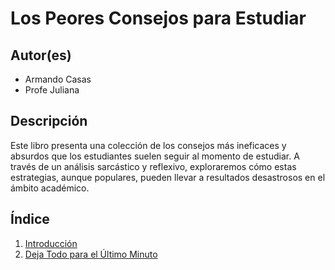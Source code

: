 # Los Peores Consejos para Estudiar

## Autor(es)
- Armando Casas
- Profe Juliana

## Descripción
Este libro presenta una colección de los consejos más ineficaces y absurdos que los estudiantes suelen seguir al momento de estudiar. A través de un análisis sarcástico y reflexivo, exploraremos cómo estas estrategias, aunque populares, pueden llevar a resultados desastrosos en el ámbito académico.

## Índice
1. [Introducción](introduccion/README.md)
2. [Deja Todo para el Último Minuto](ultimo-minuto/README.md)